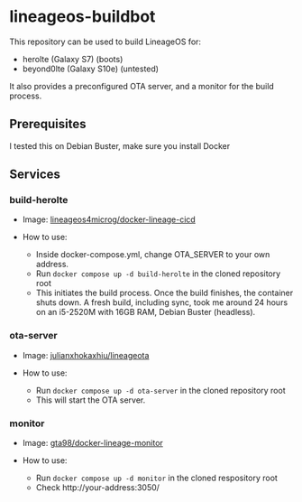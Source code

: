# lineageos-buildbot

This repository can be used to build LineageOS for:

- herolte (Galaxy S7) (boots)
- beyond0lte (Galaxy S10e) (untested)

It also provides a preconfigured OTA server, and a monitor for the build process.


## Prerequisites

I tested this on Debian Buster, make sure you install Docker


## Services


### build-herolte

- Image: [lineageos4microg/docker-lineage-cicd](https://github.com/lineageos4microg/docker-lineage-cicd)

- How to use:
  - Inside docker-compose.yml, change OTA_SERVER to your own address.
  - Run `docker compose up -d build-herolte` in the cloned repository root
  - This initiates the build process. Once the build finishes, the container shuts down. A fresh build, including sync, took me around 24 hours on an i5-2520M with 16GB RAM, Debian Buster (headless). 


### ota-server

- Image: [julianxhokaxhiu/lineageota](https://github.com/julianxhokaxhiu/lineageota)

- How to use:

  - Run `docker compose up -d ota-server` in the cloned repository root
  - This will start the OTA server.


### monitor

- Image: [gta98/docker-lineage-monitor](https://github.com/gta98/docker-lineage-monitor)

- How to use:
  - Run `docker compose up -d monitor` in the cloned respository root
  - Check http://your-address:3050/
